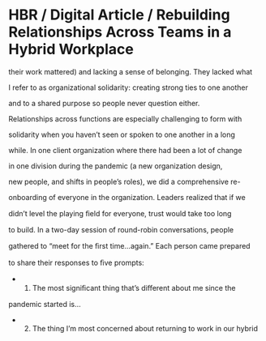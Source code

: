 # HBR / Digital Article / Rebuilding Relationships Across Teams in a Hybrid Workplace

their work mattered) and lacking a sense of belonging. They lacked what

I refer to as organizational solidarity: creating strong ties to one another

and to a shared purpose so people never question either.

Relationships across functions are especially challenging to form with

solidarity when you haven’t seen or spoken to one another in a long

while. In one client organization where there had been a lot of change

in one division during the pandemic (a new organization design,

new people, and shifts in people’s roles), we did a comprehensive re-

onboarding of everyone in the organization. Leaders realized that if we

didn’t level the playing ﬁeld for everyone, trust would take too long

to build. In a two-day session of round-robin conversations, people

gathered to “meet for the ﬁrst time…again.” Each person came prepared

to share their responses to ﬁve prompts:

- 1. The most signiﬁcant thing that’s diﬀerent about me since the

pandemic started is…

- 2. The thing I’m most concerned about returning to work in our hybrid